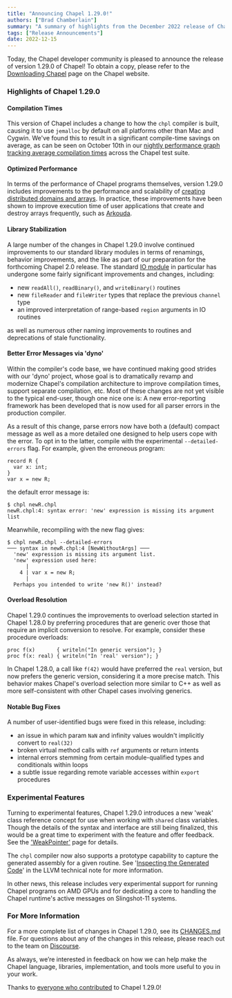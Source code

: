 ```yaml
---
title: "Announcing Chapel 1.29.0!"
authors: ["Brad Chamberlain"]
summary: "A summary of highlights from the December 2022 release of Chapel 1.29.0"
tags: ["Release Announcements"]
date: 2022-12-15
---
```



Today, the Chapel developer community is pleased to announce the
release of version 1.29.0 of Chapel!  To obtain a copy, please refer
to the [Downloading Chapel](https://chapel-lang.org/download.html)
page on the Chapel website.

### Highlights of Chapel 1.29.0

#### Compilation Times

This version of Chapel includes a change to how the `chpl` compiler
is built, causing it to use `jemalloc` by default on all platforms
other than Mac and Cygwin.  We've found this to result in a
significant compile-time savings on average, as can be seen on
October&nbsp;10th in our [nightly performance graph tracking average
compilation
times](https://chapel-lang.org/perf/comp-default/?startdate=2022/09/06&enddate=2022/12/07&graphs=averagetotalcompilationtime)
across the Chapel test suite.

#### Optimized Performance

In terms of the performance of Chapel programs themselves, version
1.29.0 includes improvements to the performance and scalability of
[creating distributed domains and
arrays](https://chapel-lang.org/perf/16-node-cs-hdr/?startdate=2022/10/09&enddate=2022/12/14&configs=ofi&graphs=creatingdistributeddomains,creatingdistributedarrays1elementperlocale).
In practice, these improvements have been shown to improve execution
time of user applications that create and destroy arrays frequently,
such as
[Arkouda](https://github.com/Bears-R-Us/arkouda/blob/master/README.md).

#### Library Stabilization

A large number of the changes in Chapel 1.29.0 involve continued
improvements to our standard library modules in terms of renamings,
behavior improvements, and the like as part of our preparation for
the forthcoming Chapel 2.0 release.  The standard [IO
module](https://chapel-lang.org/docs/1.29/modules/standard/IO.html)
in particular has undergone some fairly significant improvements and
changes, including:

* new `readAll()`, `readBinary()`, and `writeBinary()` routines
* new `fileReader` and `fileWriter` types that replace the previous `channel` type
* an improved interpretation of range-based `region` arguments in IO routines

as well as numerous other naming improvements to routines and
deprecations of stale functionality.

#### Better Error Messages via 'dyno'

Within the compiler's code base, we have continued making good
strides with our 'dyno' project, whose goal is to dramatically
revamp and modernize Chapel's compilation architecture to improve
compilation times, support separate compilation, etc.  Most of these
changes are not yet visible to the typical end-user, though one nice
one is: A new error-reporting framework has been developed that is
now used for all parser errors in the production compiler.

As a result of this change, parse errors now have both a (default)
compact message as well as a more detailed one designed to help
users cope with the error.  To opt in to the latter, compile with
the experimental `--detailed-errors` flag.  For example, given the
erroneous program:

```Chapel {data-code-type=main,data-code-section=only,linenos=true,linenostart=1}
record R {
  var x: int;
}
var x = new R;
```

the default error message is:

```
$ chpl newR.chpl
newR.chpl:4: syntax error: 'new' expression is missing its argument list
```

Meanwhile, recompiling with the new flag gives:

```
$ chpl newR.chpl --detailed-errors
─── syntax in newR.chpl:4 [NewWithoutArgs] ───
  'new' expression is missing its argument list.
  'new' expression used here:
      |
    4 | var x = new R;
      |
  Perhaps you intended to write 'new R()' instead?
```

#### Overload Resolution

Chapel 1.29.0 continues the improvements to overload selection
started in Chapel 1.28.0 by preferring procedures that are generic
over those that require an implicit conversion to resolve.  For
example, consider these procedure overloads:

```chapel
proc f(x)       { writeln("In generic version"); }
proc f(x: real) { writeln("In 'real' version"); }

```





In Chapel 1.28.0, a call like `f(42)` would have preferred the
`real` version, but now prefers the generic version, considering it
a more precise match.  This behavior makes Chapel's overload
selection more similar to C++ as well as more self-consistent with
other Chapel cases involving generics.

#### Notable Bug Fixes

A number of user-identified bugs were fixed in this release, including:
* an issue in which param `NaN` and infinity values wouldn't implicitly convert to `real(32)`
* broken virtual method calls with `ref` arguments or return intents
* internal errors stemming from certain module-qualified types and conditionals within loops
* a subtle issue regarding remote variable accesses within `export` procedures

### Experimental Features

Turning to experimental features, Chapel 1.29.0 introduces a new
'weak' class reference concept for use when working with `shared`
class variables.  Though the details of the syntax and interface are
still being finalized, this would be a great time to experiment with
the feature and offer feedback.  See the
['WeakPointer'](https://chapel-lang.org/docs/1.29/builtins/WeakPointer.html)
page for details.

The `chpl` compiler now also supports a prototype capability to
capture the generated assembly for a given routine.  See
'[Inspecting the Generated
Code](https://chapel-lang.org/docs/1.29/technotes/llvm.html#inspecting-the-generated-code)'
in the LLVM technical note for more information.

In other news, this release includes very experimental support for
running Chapel programs on AMD GPUs and for dedicating a core to
handling the Chapel runtime's active messages on Slingshot-11
systems.

### For More Information

For a more complete list of changes in Chapel 1.29.0, see its
[CHANGES.md](https://github.com/chapel-lang/chapel/blob/release/1.29/CHANGES.md)
file.  For questions about any of the changes in this release,
please reach out to the team on
[Discourse](https://chapel.discourse.group/).

As always, we’re interested in feedback on how we can help make the
Chapel language, libraries, implementation, and tools more useful to
you in your work.

Thanks to [everyone who
contributed](https://github.com/chapel-lang/chapel/blob/release/1.29/CONTRIBUTORS.md)
to Chapel 1.29.0!
